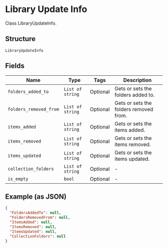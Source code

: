 
# Library Update Info

Class LibraryUpdateInfo.

## Structure

`LibraryUpdateInfo`

## Fields

| Name | Type | Tags | Description |
|  --- | --- | --- | --- |
| `folders_added_to` | `List of string` | Optional | Gets or sets the folders added to. |
| `folders_removed_from` | `List of string` | Optional | Gets or sets the folders removed from. |
| `items_added` | `List of string` | Optional | Gets or sets the items added. |
| `items_removed` | `List of string` | Optional | Gets or sets the items removed. |
| `items_updated` | `List of string` | Optional | Gets or sets the items updated. |
| `collection_folders` | `List of string` | Optional | - |
| `is_empty` | `bool` | Optional | - |

## Example (as JSON)

```json
{
  "FoldersAddedTo": null,
  "FoldersRemovedFrom": null,
  "ItemsAdded": null,
  "ItemsRemoved": null,
  "ItemsUpdated": null,
  "CollectionFolders": null
}
```

